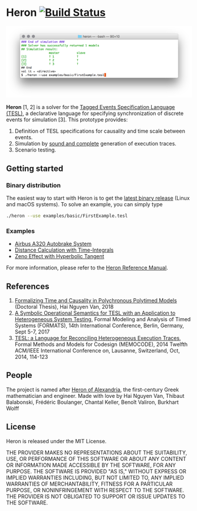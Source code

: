 
Heron [![Build Status](https://travis-ci.org/heron-solver/heron.svg?branch=master)](https://travis-ci.org/heron-solver/heron)
===================

![Running on FirstExample.tesl](doc/FirstExample.png "Running on FirstExample.tesl")

**Heron** [1, 2] is a solver for the [Tagged Events Specification Language (TESL)](http://wdi.supelec.fr/software/TESL/), a declarative language for specifying synchronization of discrete events for simulation [3]. This prototype provides:

 1. Definition of TESL specifications for causality and time scale between events.
 2. Simulation by [sound and complete](https://github.com/heron-solver/hygge) generation of execution traces.
 3. Scenario testing.


Getting started
-------------------

### Binary distribution
The easiest way to start with Heron is to get the [latest binary release](https://github.com/EmptyStackExn/heron/releases/latest) (Linux and macOS systems). To solve an example, you can simply type
```bash
./heron --use examples/basic/FirstExample.tesl
```

### Examples
 - [Airbus A320 Autobrake System](examples/aviation/A320-Takeoff.tesl)
 - [Distance Calculation with Time-Integrals](examples/aviation/SpeedIntegral.tesl)
 - [Zeno Effect with Hyperbolic Tangent](examples/ZenoEffect.tesl)

For more information, please refer to the [Heron Reference Manual](doc/README.md).

References
-------------------

 1. [Formalizing Time and Causality in Polychronous Polytimed Models](https://tel.archives-ouvertes.fr/tel-01892649/document) (Doctoral Thesis), Hai Nguyen Van, 2018
 2. [A Symbolic Operational Semantics for TESL with an Application to Heterogeneous System Testing](https://hal-centralesupelec.archives-ouvertes.fr/hal-01583815v1), Formal Modeling and Analysis of Timed Systems (FORMATS), 14th International Conference, Berlin, Germany, Sept 5-7, 2017
 3. [TESL: a Language for Reconciling Heterogeneous Execution Traces](https://tel.archives-ouvertes.fr/SUP_E3S/hal-01100179v1), Formal Methods and Models for Codesign (MEMOCODE), 2014 Twelfth ACM/IEEE International Conference on, Lausanne, Switzerland, Oct, 2014, 114-123

People
-------------------

The project is named after [Heron of Alexandria](http://www-history.mcs.st-andrews.ac.uk/Biographies/Heron.html), the first-century Greek mathematician and engineer. Made with love by Hai Nguyen Van, Thibaut Balabonski, Frédéric Boulanger, Chantal Keller, Benoît Valiron, Burkhart Wolff

License
-------------------

Heron is released under the MIT License.

THE PROVIDER MAKES NO REPRESENTATIONS ABOUT THE SUITABILITY, USE, OR PERFORMANCE OF THIS SOFTWARE OR ABOUT ANY CONTENT OR INFORMATION MADE ACCESSIBLE BY THE SOFTWARE, FOR ANY PURPOSE. THE SOFTWARE IS PROVIDED "AS IS," WITHOUT EXPRESS OR IMPLIED WARRANTIES INCLUDING, BUT NOT LIMITED TO, ANY IMPLIED WARRANTIES OF MERCHANTABILITY, FITNESS FOR A PARTICULAR PURPOSE, OR NONINFRINGEMENT WITH RESPECT TO THE SOFTWARE. THE PROVIDER IS NOT OBLIGATED TO SUPPORT OR ISSUE UPDATES TO THE SOFTWARE.
